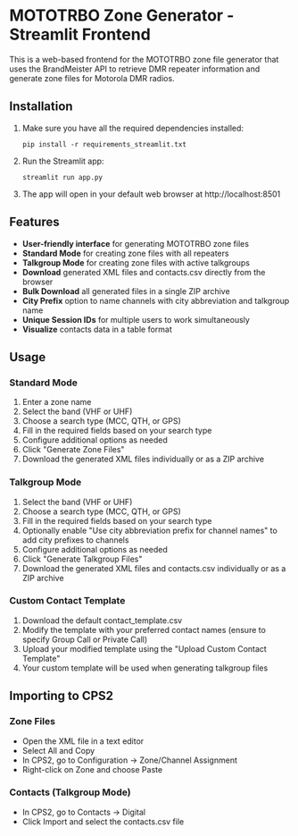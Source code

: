 # MOTOTRBO Zone Generator - Streamlit Frontend

This is a web-based frontend for the MOTOTRBO zone file generator that uses the BrandMeister API to retrieve DMR repeater information and generate zone files for Motorola DMR radios.

## Installation

1. Make sure you have all the required dependencies installed:
   ```
   pip install -r requirements_streamlit.txt
   ```

2. Run the Streamlit app:
   ```
   streamlit run app.py
   ```

3. The app will open in your default web browser at http://localhost:8501

## Features

- **User-friendly interface** for generating MOTOTRBO zone files
- **Standard Mode** for creating zone files with all repeaters
- **Talkgroup Mode** for creating zone files with active talkgroups
- **Download** generated XML files and contacts.csv directly from the browser
- **Bulk Download** all generated files in a single ZIP archive
- **City Prefix** option to name channels with city abbreviation and talkgroup name
- **Unique Session IDs** for multiple users to work simultaneously
- **Visualize** contacts data in a table format

## Usage

### Standard Mode
1. Enter a zone name
2. Select the band (VHF or UHF)
3. Choose a search type (MCC, QTH, or GPS)
4. Fill in the required fields based on your search type
5. Configure additional options as needed
6. Click "Generate Zone Files"
7. Download the generated XML files individually or as a ZIP archive

### Talkgroup Mode
1. Select the band (VHF or UHF)
2. Choose a search type (MCC, QTH, or GPS)
3. Fill in the required fields based on your search type
4. Optionally enable "Use city abbreviation prefix for channel names" to add city prefixes to channels
5. Configure additional options as needed
6. Click "Generate Talkgroup Files"
7. Download the generated XML files and contacts.csv individually or as a ZIP archive

### Custom Contact Template
1. Download the default contact_template.csv
2. Modify the template with your preferred contact names (ensure to specify Group Call or Private Call)
3. Upload your modified template using the "Upload Custom Contact Template"
4. Your custom template will be used when generating talkgroup files

## Importing to CPS2

### Zone Files
- Open the XML file in a text editor
- Select All and Copy
- In CPS2, go to Configuration → Zone/Channel Assignment
- Right-click on Zone and choose Paste

### Contacts (Talkgroup Mode)
- In CPS2, go to Contacts → Digital
- Click Import and select the contacts.csv file